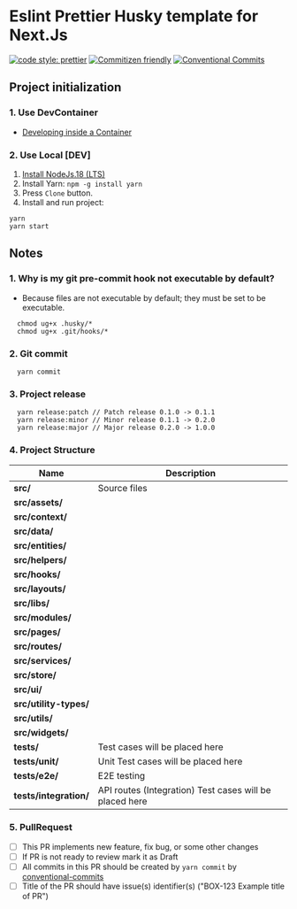 # Eslint Prettier Husky template for Next.Js

[![code style: prettier](https://img.shields.io/badge/code_style-prettier-ff69b4.svg)](http://prettier.io) [![Commitizen friendly](https://img.shields.io/badge/commitizen-friendly-brightgreen.svg)](http://commitizen.github.io/cz-cli/) [![Conventional Commits](https://img.shields.io/badge/Conventional%20Commits-1.0.0-yellow.svg)](https://conventionalcommits.org)

## Project initialization

### 1. Use DevContainer
 - [Developing inside a Container](https://code.visualstudio.com/docs/devcontainers/containers)

### 2. Use Local [DEV]

1. [Install NodeJs.18 (LTS)](https://nodejs.org/en/download/)
2. Install Yarn: `npm -g install yarn`
3. Press `Clone` button.
4. Install and run project:

```shell
yarn
yarn start
```

## Notes

### 1. Why is my git pre-commit hook not executable by default?

- Because files are not executable by default; they must be set to be executable.

```shell
  chmod ug+x .husky/*
  chmod ug+x .git/hooks/*
```

### 2. Git commit

```shell
  yarn commit
```

### 3. Project release

```shell
  yarn release:patch // Patch release 0.1.0 -> 0.1.1
  yarn release:minor // Minor release 0.1.1 -> 0.2.0
  yarn release:major // Major release 0.2.0 -> 1.0.0
```
### 4. Project Structure

| Name                        | Description                                             |
| --------------------------- | ------------------------------------------------------- |
| **src/**                    | Source files                                            |
| **src/assets/**             |                                                         |
| **src/context/**            |                                                         |
| **src/data/**               |                                                         |
| **src/entities/**           |                                                         |
| **src/helpers/**            |                                                         |
| **src/hooks/**              |                                                         |
| **src/layouts/**            |                                                         |
| **src/libs/**               |                                                         |
| **src/modules/**            |                                                         |
| **src/pages/**              |                                                         |
| **src/routes/**             |                                                         |
| **src/services/**           |                                                         |
| **src/store/**              |                                                         |
| **src/ui/**                 |                                                         |
| **src/utility-types/**      |                                                         |
| **src/utils/**              |                                                         |
| **src/widgets/**            |                                                         |
| **tests/**                  | Test cases will be placed here                          |
| **tests/unit/**             | Unit Test cases will be placed here                     |
| **tests/e2e/**              | E2E testing                                             |
| **tests/integration/**      | API routes (Integration) Test cases will be placed here |

### 5. PullRequest

  - [ ] This PR implements new feature, fix bug, or some other changes
  - [ ] If PR is not ready to review mark it as Draft
  - [ ] All commits in this PR should be created by `yarn commit` by [conventional-commits](https://www.conventionalcommits.org/en/v1.0.0/)
  - [ ] Title of the PR should have issue(s) identifier(s) ("BOX-123 Example title of PR")
